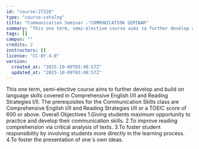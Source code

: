 ```yaml
---
id: "course:27328"
type: "course-catalog"
title: "Communication Seminar ／COMMUNICATION SEMINAR"
summary: "This one term, semi-elective course aims to further develop and build on language skills covered in Comprehensive Englis…"
tags: []
campus: ""
credits: 2
instructors: []
license: "CC-BY-4.0"
version:
  created_at: "2025-10-09T03:48:57Z"
  updated_at: "2025-10-09T03:48:57Z"
---
```

This one term, semi-elective course aims to further develop and build on language skills covered in Comprehensive English I/II and Reading Strategies I/II. The prerequisites for the Communication Skills class are Comprehensive English I/II and Reading Strategies I/II or a TOEIC score of 600 or above. Overall Objectives 1.Giving students maximum opportunity to practice and develop their communication skills. 2.To improve reading comprehension via critical analysis of texts. 3.To foster student responsibility by involving students more directly in the learning process. 4.To foster the presentation of one`s own ideas.
